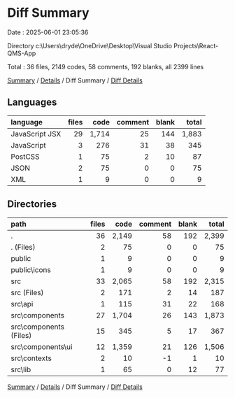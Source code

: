 # Diff Summary

Date : 2025-06-01 23:05:36

Directory c:\\Users\\dryde\\OneDrive\\Desktop\\Visual Studio Projects\\React-QMS-App

Total : 36 files,  2149 codes, 58 comments, 192 blanks, all 2399 lines

[Summary](results.md) / [Details](details.md) / Diff Summary / [Diff Details](diff-details.md)

## Languages
| language | files | code | comment | blank | total |
| :--- | ---: | ---: | ---: | ---: | ---: |
| JavaScript JSX | 29 | 1,714 | 25 | 144 | 1,883 |
| JavaScript | 3 | 276 | 31 | 38 | 345 |
| PostCSS | 1 | 75 | 2 | 10 | 87 |
| JSON | 2 | 75 | 0 | 0 | 75 |
| XML | 1 | 9 | 0 | 0 | 9 |

## Directories
| path | files | code | comment | blank | total |
| :--- | ---: | ---: | ---: | ---: | ---: |
| . | 36 | 2,149 | 58 | 192 | 2,399 |
| . (Files) | 2 | 75 | 0 | 0 | 75 |
| public | 1 | 9 | 0 | 0 | 9 |
| public\\icons | 1 | 9 | 0 | 0 | 9 |
| src | 33 | 2,065 | 58 | 192 | 2,315 |
| src (Files) | 2 | 171 | 2 | 14 | 187 |
| src\\api | 1 | 115 | 31 | 22 | 168 |
| src\\components | 27 | 1,704 | 26 | 143 | 1,873 |
| src\\components (Files) | 15 | 345 | 5 | 17 | 367 |
| src\\components\\ui | 12 | 1,359 | 21 | 126 | 1,506 |
| src\\contexts | 2 | 10 | -1 | 1 | 10 |
| src\\lib | 1 | 65 | 0 | 12 | 77 |

[Summary](results.md) / [Details](details.md) / Diff Summary / [Diff Details](diff-details.md)